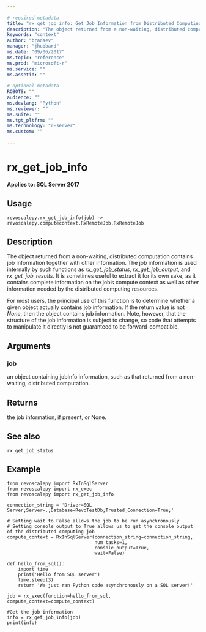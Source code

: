 ```yaml
--- 
 
# required metadata 
title: "rx_get_job_info: Get Job Information from Distributed Computing Job" 
description: "The object returned from a non-waiting, distributed computation  contains job information together with other information.  The job information is used internally by such functions as rx_get_job_status, rx_get_job_output, and rx_get_job_results. It is sometimes useful to extract it for its own sake, as it contains complete information on the job’s compute context as well as other information needed by the distributed computing resources.For most users, the principal use of this function is to determine whether a given object actually contains job information. If the return value is not None, then the object contains job information. Note, however, that the structure of the job information is subject to change, so code that attempts to manipulate it directly is not guaranteed to be forward-compatible." 
keywords: "context" 
author: "bradsev" 
manager: "jhubbard" 
ms.date: "09/06/2017" 
ms.topic: "reference" 
ms.prod: "microsoft-r" 
ms.service: "" 
ms.assetid: "" 
 
# optional metadata 
ROBOTS: "" 
audience: "" 
ms.devlang: "Python" 
ms.reviewer: "" 
ms.suite: "" 
ms.tgt_pltfrm: "" 
ms.technology: "r-server" 
ms.custom: "" 
 
---
```


# rx_get_job_info


**Applies to: SQL Server 2017**


## Usage



```
revoscalepy.rx_get_job_info(job) -> revoscalepy.computecontext.RxRemoteJob.RxRemoteJob
```





## Description

The object returned from a non-waiting, distributed computation  contains job information together with other
information.  The job information is used internally by such functions as *rx_get_job_status*,
*rx_get_job_output*, and *rx_get_job_results*. It is sometimes useful to extract it for its own sake, as it
contains complete information on the job’s compute context as well as other information needed by the
distributed computing resources.

For most users, the principal use of this function is to determine whether a given object actually contains job
information. If the return value is not *None*, then the object contains job information. Note, however, that
the structure of the job information is subject to change, so code that attempts to manipulate it directly is
not guaranteed to be forward-compatible.


## Arguments


### job

an object containing jobInfo information, such as that returned from a non-waiting, distributed
computation.


## Returns

the job information, if present, or None.


## See also

`rx_get_job_status`


## Example



```
from revoscalepy import RxInSqlServer
from revoscalepy import rx_exec
from revoscalepy import rx_get_job_info

connection_string = 'Driver=SQL Server;Server=.;Database=RevoTestDb;Trusted_Connection=True;'

# Setting wait to False allows the job to be run asynchronously
# Setting console_output to True allows us to get the console output of the distributed computing job
compute_context = RxInSqlServer(connection_string=connection_string,
                                num_tasks=1,
                                console_output=True,
                                wait=False)

def hello_from_sql():
    import time
    print('Hello from SQL server')
    time.sleep(3)
    return 'We just ran Python code asynchronously on a SQL server!'

job = rx_exec(function=hello_from_sql, compute_context=compute_context)

#Get the job information
info = rx_get_job_info(job)
print(info)
```

